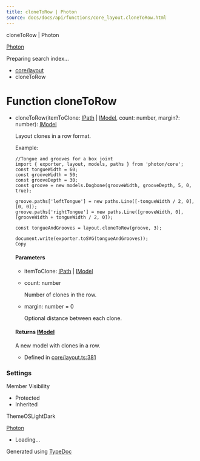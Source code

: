 ```yaml
---
title: cloneToRow | Photon
source: docs/docs/api/functions/core_layout.cloneToRow.html
---
```


cloneToRow | Photon

[Photon](../index.md)




Preparing search index...

* [core/layout](../modules/core_layout.md)
* cloneToRow

# Function cloneToRow

* cloneToRow(itemToClone: [IPath](../interfaces/core_schema.IPath.md) | [IModel](../interfaces/core_schema.IModel.md), count: number, margin?: number): [IModel](../interfaces/core_schema.IModel.md)

  Layout clones in a row format.

  Example:

  ```
  //Tongue and grooves for a box joint
  import { exporter, layout, models, paths } from 'photon/core';
  const tongueWidth = 60;
  const grooveWidth = 50;
  const grooveDepth = 30;
  const groove = new models.Dogbone(grooveWidth, grooveDepth, 5, 0, true);

  groove.paths['leftTongue'] = new paths.Line([-tongueWidth / 2, 0], [0, 0]);
  groove.paths['rightTongue'] = new paths.Line([grooveWidth, 0], [grooveWidth + tongueWidth / 2, 0]);

  const tongueAndGrooves = layout.cloneToRow(groove, 3);

  document.write(exporter.toSVG(tongueAndGrooves));
  Copy
  ```

  #### Parameters

  + itemToClone: [IPath](../interfaces/core_schema.IPath.md) | [IModel](../interfaces/core_schema.IModel.md)
  + count: number

    Number of clones in the row.
  + margin: number = 0

    Optional distance between each clone.

  #### Returns [IModel](../interfaces/core_schema.IModel.md)

  A new model with clones in a row.

  + Defined in [core/layout.ts:381](https://github.com/mwhite454/photon/blob/main/packages/photon/src/core/layout.ts#L381)

### Settings

Member Visibility

* Protected
* Inherited

ThemeOSLightDark

[Photon](../index.md)

* Loading...

Generated using [TypeDoc](https://typedoc.org/)
